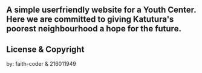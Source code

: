 
A simple userfriendly website for a Youth Center. Here we are committed to giving Katutura's poorest neighbourhood a hope for the future.
----------------------------------------------------------------------------------------------------------------------------------------
## License & Copyright
by: faith-coder & 216011949
